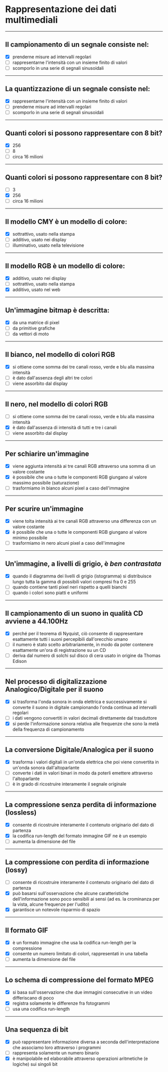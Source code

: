 # Rappresentazione dei dati multimediali

---

## Il campionamento di un segnale consiste nel:

- [x] prenderne misure ad intervalli regolari 
- [ ] rappresentarne l'intensità con un insieme finito di valori
- [ ] scomporlo in una serie di segnali sinusoidali

---

## La quantizzazione di un segnale consiste nel:

- [x] rappresentarne l'intensità con un insieme finito di valori
- [ ] prenderne misure ad intervalli regolari 
- [ ] scomporlo in una serie di segnali sinusoidali

---

## Quanti colori si possono rappresentare con 8 bit?

- [x] 256
- [ ] 8
- [ ] circa 16 milioni

---

## Quanti colori si possono rappresentare con 8 bit?

- [ ] 3
- [x] 256
- [ ] circa 16 milioni

---

## Il modello CMY è un modello di colore:

- [x] sottrattivo, usato nella stampa
- [ ] additivo, usato nei display
- [ ] illuminativo, usato nella televisione

---

##  Il modello RGB è un modello di colore:

- [x] additivo, usato nei display
- [ ] sottrattivo, usato nella stampa
- [x] additivo, usato nel web

---

## Un'immagine bitmap è descritta:

- [x] da una matrice di pixel
- [ ] da primitive grafiche
- [ ] da vettori di moto

---

## Il bianco, nel modello di colori RGB

- [x] si ottiene come somma dei tre canali rosso, verde e blu alla massima intensità
- [ ] è dato dall'assenza degli altri tre colori
- [ ] viene assorbito dal display

---

## Il nero, nel modello di colori RGB

- [ ] si ottiene come somma dei tre canali rosso, verde e blu alla massima intensità
- [x] è dato dall'assenza di intensità di tutti e tre i canali
- [ ] viene assorbito dal display

---

## Per schiarire un'immagine

- [x] viene aggiunta intensità ai tre canali RGB attraverso una somma di un valore costante
- [x] è possibile che una o tutte le componenti RGB giungano al valore massimo possibile (saturazione)
- [ ] trasformiamo in bianco alcuni pixel a caso dell'immagine

---

## Per scurire un'immagine

- [x] viene tolta intensità ai tre canali RGB attraverso una differenza con un valore costante
- [x] è possibile che una o tutte le componenti RGB giungano al valore minimo possibile 
- [ ] trasformiamo in nero alcuni pixel a caso dell'immagine

---

## Un'immagine, a livelli di grigio, è *ben contrastata*

- [x] quando il diagramma dei livelli di grigio (istogramma) si distribuisce lungo tutta la gamma di possibili valori compresi fra 0 e 255
- [ ] quando contiene tanti pixel neri rispetto a quelli bianchi
- [ ] quando i colori sono piatti e uniformi

---

## Il campionamento di un suono in qualità CD avviene a 44.100Hz

- [x] perché per il teorema di Nyquist, ciò consente di rappresentare esattamente tutti i suoni percepibili dall'orecchio umano
- [ ] il numero è stato scelto arbitrariamente, in modo da poter contenere esattamente un'ora di registrazione su un CD
- [ ] deriva dal numero di solchi sul disco di cera usato in origine da Thomas Edison

---

## Nel processo di digitalizzazione Analogico/Digitale per il suono

- [x] si trasforma l'onda sonora in onda elettrica e successivamente si converte il suono in digitale campionando l'onda continua ad intervalli regolari
- [ ] i dati vengono convertiti in valori decimali direttamente dal trasduttore
- [x] si perde l'informazione sonora relativa alle frequenze che sono la metà della frequenza di campionamento

---

## La conversione Digitale/Analogica per il suono

- [x] trasforma i valori digitali in un'onda elettrica che poi viene convertita in un'onda sonora dall'altoparlante
- [ ] converte i dati in valori binari in modo da poterli emettere attraverso l'altoparlante
- [ ] è in grado di ricostruire interamente il segnale originale

---

## La compressione senza perdita di informazione (lossless)

- [x] consente di ricostruire interamente il contenuto originario del dato di partenza
- [x] la codifica run-length del formato immagine GIF ne è un esempio
- [ ] aumenta la dimensione del file

---

## La compressione con perdita di informazione (lossy)

- [ ] consente di ricostruire interamente il contenuto originario del dato di partenza
- [x] può basarsi sull'osservazione che alcune caratteristiche dell'informazione sono poco sensibili ai sensi (ad es. la crominanza per la vista, alcune frequenze per l'udito)
- [x] garantisce un notevole risparmio di spazio

---

## Il formato GIF

- [x] è un formato immagine che usa la codifica run-length per la compressione
- [x] consente un numero limitato di colori, rappresentati in una tabella
- [ ] aumenta la dimensione del file

---

## Lo schema di compressione del formato MPEG

- [x] si basa sull'osservazione che due  immagini consecutive in un video differiscano di poco
- [x] registra solamente le differenze fra fotogrammi
- [ ] usa una codifica run-length

---

## Una sequenza di bit

- [x] può rappresentare informazione diversa a seconda dell'interpretazione che associamo loro attraverso i programmi
- [ ] rappresenta solamente un numero binario
- [x] è manipolabile ed elaborabile attraverso operazioni aritmetiche (e logiche) sui singoli bit